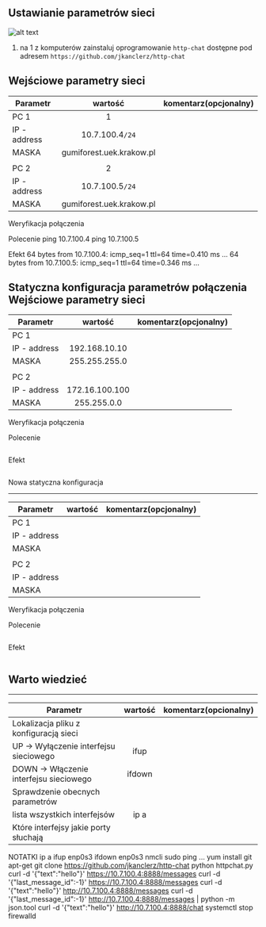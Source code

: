 Ustawianie parametrów sieci
---------------------------

![alt text][network]

[network]: ./network.png "Logo Title Text 2"

1. na 1 z komputerów zainstaluj oprogramowanie ``http-chat`` dostępne pod adresem ``https://github.com/jkanclerz/http-chat``

Wejściowe parametry sieci
-------------------------
| Parametr | wartość | komentarz(opcjonalny) |
| ------------- |:-------------:| -----:|
|   PC 1 | 1 
| IP - address  | 10.7.100.4```/24``` | |
| MASKA  | gumiforest.uek.krakow.pl | |
|   |  | |
| PC 2  | 2 | |
| IP - address  | 10.7.100.5```/24``` | |
| MASKA  | gumiforest.uek.krakow.pl | |

Weryfikacja połączenia

Polecenie
ping 10.7.100.4
ping 10.7.100.5

Efekt
64 bytes from 10.7.100.4: icmp_seq=1 ttl=64 time=0.410 ms
...
64 bytes from 10.7.100.5: icmp_seq=1 ttl=64 time=0.346 ms
...

Statyczna konfiguracja parametrów połączenia
Wejściowe parametry sieci
-------------------------
| Parametr | wartość | komentarz(opcjonalny) |
| ------------- |:-------------:| -----:|
|   PC 1 |  
| IP - address  | 192.168.10.10 | |
| MASKA  | 255.255.255.0 | |
|   |  | |
| PC 2  |  | |
| IP - address  | 172.16.100.100 | |
| MASKA  | 255.255.0.0 | |

Weryfikacja połączenia

Polecenie
```
```

Efekt
```
```

Nowa statyczna konfiguracja 

-------------------------
| Parametr | wartość | komentarz(opcjonalny) |
| ------------- |:-------------:| -----:|
|   PC 1 |  
| IP - address  |  | |
| MASKA  |  | |
|   |  | |
| PC 2  |  | |
| IP - address  |  | |
| MASKA  |  | |

Weryfikacja połączenia

Polecenie
```
```

Efekt
```
```

Warto wiedzieć
--------------

-------------------------
| Parametr | wartość | komentarz(opcionalny) |
| ------------- |:-------------:| -----:|
| Lokalizacja pliku z konfiguracją sieci| | |
| UP -> Wyłączenie interfejsu sieciowego| ifup | |
| DOWN -> Włączenie interfejsu sieciowego| ifdown | |
| Sprawdzenie obecnych parametrów | | |
| lista wszystkich interfejsów | ip a | |
| Które interfejsy jakie porty słuchają | | |

NOTATKI
ip a
ifup enp0s3
ifdown enp0s3
nmcli
sudo
ping ...
yum install git
apt-get
git clone https://github.com/jkanclerz/http-chat
python httpchat.py
curl -d '{"text":"hello"}' https://10.7.100.4:8888/messages
curl -d '{"last_message_id":-1}' https://10.7.100.4:8888/messages
curl -d '{"text":"hello"}' http://10.7.100.4:8888/messages
curl -d '{"last_message_id":-1}' http://10.7.100.4:8888/messages | python -m json.tool
curl -d '{"text":"hello"}' http://10.7.100.4:8888/chat
systemctl stop firewalld

